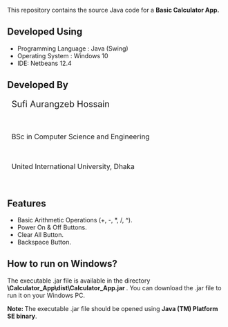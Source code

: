 
This repository contains the source Java code for a <b> Basic Calculator App. </b>

<h2> Developed Using </h2>
<ul>
    <li> Programming Language : Java (Swing)</li>
    <li> Operating System : Windows 10 </li>
    <li> IDE: Netbeans 12.4 </li>
</ul>

<h2> Developed By </h2>
<div>
    <p style="margin-left: 10px; font-size: 20px; text-decoration: bold;"> Sufi Aurangzeb Hossain </p> <br>
    <p style="margin-left: 10px; font-size: 16px;"> BSc in Computer Science and Engineering </p> <br>
    <p style="margin-left: 10px; font-size: 16px;"> United International University, Dhaka </p> <br>
</div>

<h2> Features </h2>
<ul>
    <li> Basic Arithmetic Operations (+, -, *, /, ^). </li>
    <li> Power On & Off Buttons.</li>
    <li> Clear All Button.</li>
    <li> Backspace Button.</li>
</ul>

<h2> How to run on Windows? </h2>
The executable .jar file is available in the directory <b> \Calculator_App\dist\Calculator_App.jar </b>. 
You can download the .jar file to run it on your Windows PC.

<b>Note: </b> The executable .jar file should be opened using <b> Java (TM) Platform SE binary</b>.
